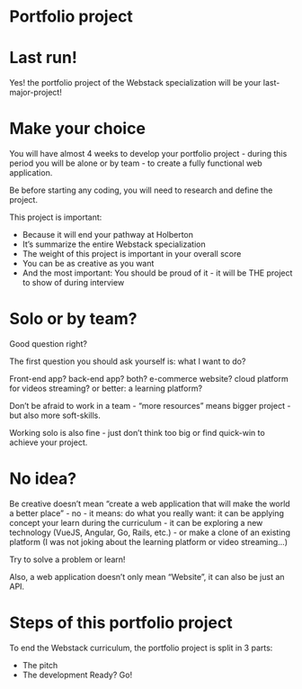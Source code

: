 # Portfolio project
# Last run!
Yes! the portfolio project of the Webstack specialization will be your last-major-project!

# Make your choice
You will have almost 4 weeks to develop your portfolio project - during this period you will be alone or by team - to create a fully functional web application.

Be before starting any coding, you will need to research and define the project.

This project is important:

- Because it will end your pathway at Holberton
- It’s summarize the entire Webstack specialization
- The weight of this project is important in your overall score
- You can be as creative as you want
- And the most important: You should be proud of it - it will be THE project to show of during interview

# Solo or by team?
Good question right?

The first question you should ask yourself is: what I want to do?

Front-end app? back-end app? both? e-commerce website? cloud platform for videos streaming? or better: a learning platform?

Don’t be afraid to work in a team - “more resources” means bigger project - but also more soft-skills.

Working solo is also fine - just don’t think too big or find quick-win to achieve your project.

# No idea?
Be creative doesn’t mean “create a web application that will make the world a better place” - no - it means: do what you really want: it can be applying concept your learn during the curriculum - it can be exploring a new technology (VueJS, Angular, Go, Rails, etc.) - or make a clone of an existing platform (I was not joking about the learning platform or video streaming…)

Try to solve a problem or learn!

Also, a web application doesn’t only mean “Website”, it can also be just an API.

# Steps of this portfolio project
To end the Webstack curriculum, the portfolio project is split in 3 parts:

- The pitch
- The development
Ready? Go!
